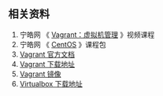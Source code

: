 ## 相关资料

1. 宁皓网 《 [Vagrant：虚拟机管理](https://ninghao.net/affiliate/51729/course/1569) 》视频课程
2. 宁皓网 《 [CentOS](https://ninghao.net/affiliate/51729/package/centos) 》课程包
3. [Vagrant 官方文档](https://www.vagrantup.com/docs/index.html)
4. [Vagrant 下载地址](https://www.vagrantup.com/downloads.html)
5. [Vagrant 镜像](https://atlas.hashicorp.com/boxes/search)
6. [Virtualbox 下载地址](#)



